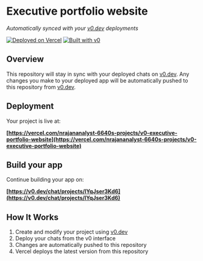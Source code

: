 # Executive portfolio website

*Automatically synced with your [v0.dev](https://v0.dev) deployments*

[![Deployed on Vercel](https://img.shields.io/badge/Deployed%20on-Vercel-black?style=for-the-badge&logo=vercel)](https://vercel.com/nrajananalyst-6640s-projects/v0-executive-portfolio-website)
[![Built with v0](https://img.shields.io/badge/Built%20with-v0.dev-black?style=for-the-badge)](https://v0.dev/chat/projects/lYqJser3Kd6)

## Overview

This repository will stay in sync with your deployed chats on [v0.dev](https://v0.dev).
Any changes you make to your deployed app will be automatically pushed to this repository from [v0.dev](https://v0.dev).

## Deployment

Your project is live at:

**[https://vercel.com/nrajananalyst-6640s-projects/v0-executive-portfolio-website](https://vercel.com/nrajananalyst-6640s-projects/v0-executive-portfolio-website)**

## Build your app

Continue building your app on:

**[https://v0.dev/chat/projects/lYqJser3Kd6](https://v0.dev/chat/projects/lYqJser3Kd6)**

## How It Works

1. Create and modify your project using [v0.dev](https://v0.dev)
2. Deploy your chats from the v0 interface
3. Changes are automatically pushed to this repository
4. Vercel deploys the latest version from this repository